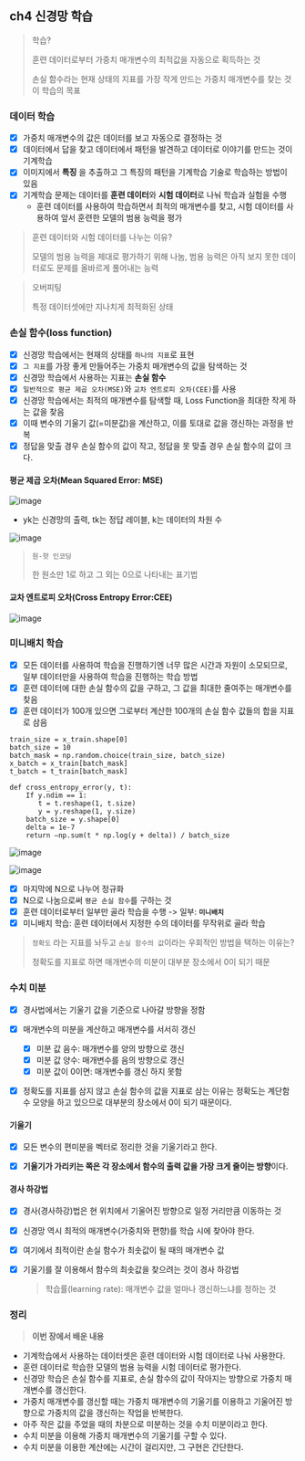## ch4 신경망 학습
> 학습? 
> 
> 훈련 데이터로부터 가중치 매개변수의 최적값을 자동으로 획득하는 것
>
> 손실 함수라는 현재 상태의 지표를 가장 작게 만드는 가중치 매개변수를 찾는 것이 학습의 목표

### 데이터 학습
- [x] 가중치 매개변수의 값은 데이터를 보고 자동으로 결정하는 것
- [x] 데이터에서 답을 찾고 데이터에서 패턴을 발견하고 데이터로 이야기를 만드는 것이 기계학습
- [x] 이미지에서 **특징** 을 추출하고 그 특징의 패턴을 기계학습 기술로 학습하는 방법이 있음
- [x] 기계학습 문제는 데이터를 **훈련 데이터**와 **시험 데이터**로 나눠 학습과 실험을 수행
  - 훈련 데이터를 사용하여 학습하면서 최적의 매개변수를 찾고, 시험 데이터를 사용하여 앞서 훈련한 모델의 범용 능력을 평가     

> 훈련 데이터와 시험 데이터를 나누는 이유?
>
> 모델의 범용 능력을 제대로 평가하기 위해 나눔, 범용 능력은 아직 보지 못한 데이터로도 문제를 올바르게 풀어내는 능력 

> 오버피팅
> 
> 특정 데이터셋에만 지나치게 최적화된 상태

### 손실 함수(loss function)
- [x] 신경망 학습에서는 현재의 상태를 `하나의 지표`로 표현
- [x] `그 지표`를 가장 좋게 만들어주는 가중치 매개변수의 값을 탐색하는 것
- [x] 신경망 학습에서 사용하는 지표는 **손실 함수**
- [x] `일반적으로 평균 제곱 오차(MSE)`와 `교차 엔트로피 오차(CEE)`를 사용
- [x] 신경망 학습에서는 최적의 매개변수를 탐색할 때, Loss Function을 최대한 작게 하는 값을 찾음
- [x] 이때 변수의 기울기 값(=미분값)을 계산하고, 이를 토대로 값을 갱신하는 과정을 반복
- [x] 정답을 맞출 경우 손실 함수의 값이 작고, 정답을 못 맞출 경우 손실 함수의 값이 크다.

#### 평균 제곱 오차(Mean Squared Error: MSE)

![image](https://user-images.githubusercontent.com/83503188/161380730-167d27db-a931-4216-8340-871f0cc1caf2.png)

- yk는 신경망의 출력, tk는 정답 레이블, k는 데이터의 차원 수

![image](https://user-images.githubusercontent.com/83503188/161380735-6fd95089-25af-4815-962d-a88d16c8402a.png)

> `원-핫 인코딩`
> 
> 한 원소만 1로 하고 그 외는 0으로 나타내는 표기법

#### 교차 엔트로피 오차(Cross Entropy Error:CEE)

![image](https://user-images.githubusercontent.com/83503188/161380738-5b97b9b3-0681-45e7-9e2d-e76c6812c3cb.png)

### 미니배치 학습
- [x] 모든 데이터를 사용하여 학습을 진행하기엔 너무 많은 시간과 자원이 소모되므로, 일부 데이터만을 사용하여 학습을 진행하는 학습 방법
- [x] 훈련 데이터에 대한 손실 함수의 값을 구하고, 그 값을 최대한 줄여주는 매개변수를 찾음
- [x] 훈련 데이터가 100개 있으면 그로부터 계산한 100개의 손실 함수 값들의 합을 지표로 삼음

```
train_size = x_train.shape[0]
batch_size = 10
batch_mask = np.random.choice(train_size, batch_size)
x_batch = x_train[batch_mask]
t_batch = t_train[batch_mask]
        
def cross_entropy_error(y, t):
    If y.ndim == 1:
       t = t.reshape(1, t.size)
       y = y.reshape(1, y.size) 
    batch_size = y.shape[0]
    delta = 1e-7
    return –np.sum(t * np.log(y + delta)) / batch_size
```
![image](https://user-images.githubusercontent.com/83503188/161380741-9ec4e221-d1c6-4c8d-bab3-bac2ea37ec7c.png)

![image](https://user-images.githubusercontent.com/83503188/162561521-8c831fb6-e10b-4503-8f62-908ce42317b4.png)


- [x] 마지막에 N으로 나누어 정규화
- [x] N으로 나눔으로써 `평균 손실 함수`를 구하는 것
- [x] 훈련 데이터로부터 일부만 골라 학습을 수행 -> 일부: **`미니배치`**
- [x] 미니배치 학습: 훈련 데이터에서 지정한 수의 데이터를 무작위로 골라 학습

> `정확도` 라는 지표를 놔두고 `손실 함수의 값`이라는 우회적인 방법을 택하는 이유는?
>  
> 정확도를 지표로 하면 매개변수의 미분이 대부분 장소에서 0이 되기 때문

### 수치 미분
- [x] 경사법에서는 기울기 값을 기준으로 나아갈 방향을 정함
- [x] 매개변수의 미분을 계산하고 매개변수를 서서히 갱신
  - [x] 미분 값 음수: 매개변수를 양의 방향으로 갱신
  - [x] 미분 값 양수: 매개변수를 음의 방향으로 갱신
  - [x] 미분 값이 0이면: 매개변수를 갱신 하지 못함
- [x] 정확도를 지표를 삼지 않고 손실 함수의 값을 지표로 삼는 이유는 정확도는 계단함수 모양을 하고 있으므로 대부분의 장소에서 0이 되기 때문이다.


#### 기울기
- [x] 모든 변수의 편미분을 벡터로 정리한 것을 기울기라고 한다.
- [x] **기울기가 가리키는 쪽은 각 장소에서 함수의 출력 값을 가장 크게 줄이는 방향**이다.


#### 경사 하강법
- [x] 경사(경사하강)법은 현 위치에서 기울어진 방향으로 일정 거리만큼 이동하는 것
- [x] 신경망 역시 최적의 매개변수(가중치와 편향)를 학습 시에 찾아야 한다.
- [x] 여기에서 최적이란 손실 함수가 최솟값이 될 때의 매개변수 값
- [x] 기울기를 잘 이용해서 함수의 최솟값을 찾으려는 것이 경사 하강법 
  > 학습률(learning rate): 매개변수 값을 얼마나 갱신하느냐를 정하는 것 


### 정리
> **이번 장에서 배운 내용**
- 기계학습에서 사용하는 데이터셋은 훈련 데이터와 시험 데이터로 나눠 사용한다.
- 훈련 데이터로 학습한 모델의 범용 능력을 시험 데이터로 평가한다.
- 신경망 학습은 손실 함수를 지표로, 손실 함수의 값이 작아지는 방향으로 가중치 매개변수를 갱신한다.
- 가중치 매개변수를 갱신할 때는 가중치 매개변수의 기울기를 이용하고 기울어진 방향으로 가중치의 값을 갱신하는 작업을 반복한다.
- 아주 작은 값을 주었을 때의 차분으로 미분하는 것을 수치 미분이라고 한다.
- 수치 미분을 이용해 가중치 매개변수의 기울기를 구할 수 있다.
- 수치 미분을 이용한 계산에는 시간이 걸리지만, 그 구현은 간단한다. 
